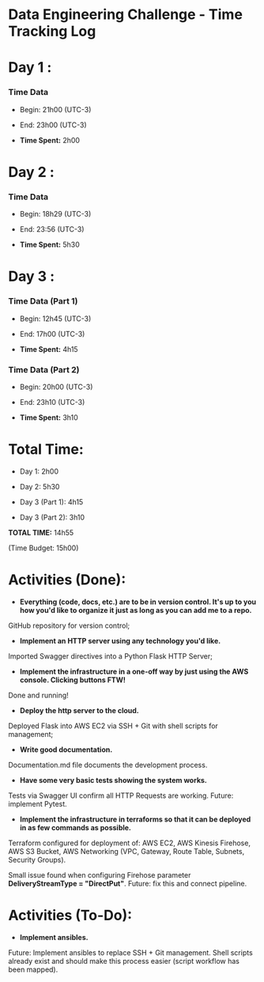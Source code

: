 # **Data Engineering Challenge - Time Tracking Log**

# Day 1 :

### Time Data

* Begin: 21h00 (UTC-3)

* End: 23h00 (UTC-3)

* **Time Spent:** 2h00


# Day 2 :

### Time Data

* Begin: 18h29 (UTC-3)

* End: 23:56 (UTC-3)

* **Time Spent:** 5h30


# Day 3 :

### Time Data (Part 1)

* Begin: 12h45 (UTC-3)

* End: 17h00 (UTC-3)

* **Time Spent:** 4h15


### Time Data (Part 2)

* Begin: 20h00 (UTC-3)

* End: 23h10 (UTC-3)

* **Time Spent:** 3h10


# **Total Time:**

* Day 1: 2h00

* Day 2: 5h30

* Day 3 (Part 1): 4h15

* Day 3 (Part 2): 3h10

**TOTAL TIME:** 14h55

(Time Budget: 15h00)



# **Activities (Done):**


- **Everything (code, docs, etc.) are to be in version control. It's up to you how you'd like to organize it just as long as you can add me to a repo.**

GitHub repository for version control;


- **Implement an HTTP server using any technology you'd like.**

Imported Swagger directives into a Python Flask HTTP Server;


- **Implement the infrastructure in a one-off way by just using the AWS console. Clicking buttons FTW!**

Done and running!


- **Deploy the http server to the cloud.**

Deployed Flask into AWS EC2 via SSH + Git with shell scripts for management;


- **Write good documentation.**

Documentation.md file documents the development process.


- **Have some very basic tests showing the system works.**

Tests via Swagger UI confirm all HTTP Requests are working. Future: implement Pytest.


- **Implement the infrastructure in terraforms so that it can be deployed in as few commands as possible.**

Terraform configured for deployment of: AWS EC2, AWS Kinesis Firehose, AWS S3 Bucket, AWS Networking (VPC, Gateway, Route Table, Subnets, Security Groups).

Small issue found when configuring Firehose parameter **DeliveryStreamType = "DirectPut"**. Future: fix this and connect pipeline.

# **Activities (To-Do):**

- **Implement ansibles.**

Future: Implement ansibles to replace SSH + Git management. Shell scripts already exist and should make this process easier (script workflow has been mapped).
